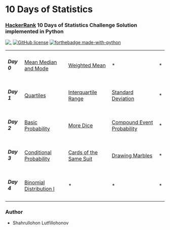# 10 Days of Statistics

### [HackerRank](https://www.hackerrank.com/domains/tutorials/10-days-of-statistics) 10 Days of Statistics Challenge Solution implemented in Python

[![.](https://img.shields.io/badge/Hackerrank-10_Days_of_Statistics-brightgreen?style=for-the-badge)](https://www.hackerrank.com/domains/tutorials/10-days-of-statistics)
[![GitHub license](https://img.shields.io/github/license/Naereen/StrapDown.js.svg)](https://github.com/Naereen/StrapDown.js/blob/master/LICENSE)
[![forthebadge made-with-python](http://ForTheBadge.com/images/badges/made-with-python.svg)](https://www.python.org/)

<table>
  <tr>
    <td><h5>Day 0</h5></td>
      <td><a href="https://github.com/Shahrullo/10_Days_of_Statistics_Hackerrank/blob/main/Day_0_Mean_Median_Mode.py">Mean Median and Mode</a></td>
      <td><a href="https://github.com/Shahrullo/10_Days_of_Statistics_Hackerrank/blob/main/Day_0_Weighted_Mean.py">Weighted Mean</a></td>
      <td>*</td>
      <td>*</td>
  </tr>

  <tr>
      <td><h5>Day 1</h5></td>
        <td><a href="https://github.com/Shahrullo/10_Days_of_Statistics_Hackerrank/blob/main/Day_1_Quartiles.py">Quartiles</a></td>
        <td><a href="https://github.com/Shahrullo/10_Days_of_Statistics_Hackerrank/blob/main/Day_1_Interquartile%20Range.py">Interquartile Range</a></td>
        <td><a href="https://github.com/Shahrullo/10_Days_of_Statistics_Hackerrank/blob/main/Day_1_Standard_Deviation.py">Standard Deviation</a></td>
        <td>*</td>
  </tr>

  <tr>
      <td><h5>Day 2</h5></td>
        <td><a href="https://github.com/Shahrullo/10_Days_of_Statistics_Hackerrank/blob/main/Day_2_Basic_Probability.py">Basic Probability</a></td>
        <td><a href="https://github.com/Shahrullo/10_Days_of_Statistics_Hackerrank/blob/main/Day_2_More_Dice.py">More Dice</a></td>
        <td><a href="https://github.com/Shahrullo/10_Days_of_Statistics_Hackerrank/blob/main/Day_2_Compound_Event_Probability.py">Compound Event Probability</a></td>
        <td>*</td>
  </tr>
  
   <tr>
      <td><h5>Day 3</h5></td>
        <td><a href="https://github.com/Shahrullo/10_Days_of_Statistics_Hackerrank/blob/main/Day_3_Conditional_Probability.py">Conditional Probability</a></td>
        <td><a href="https://github.com/Shahrullo/10_Days_of_Statistics_Hackerrank/blob/main/Day_3_Cards_of_the_Same_Suit.py">Cards of the Same Suit</a></td>
        <td><a href="https://github.com/Shahrullo/10_Days_of_Statistics_Hackerrank/blob/main/Day_3_Drawing_Marbles.py">Drawing Marbles</a></td>
        <td>*</td>
  </tr>

   <tr>
      <td><h5>Day 4</h5></td>
        <td><a href="https://github.com/Shahrullo/10_Days_of_Statistics_Hackerrank/blob/main/Day_4_Binomial_Distribution_I.py">Binomial Distribution I</a></td>
        <td>*</td>
        <td>*</td>
        <td>*</td>
   </tr>

</table>


### Author 

* Shahrullohon Lutfillohonov
